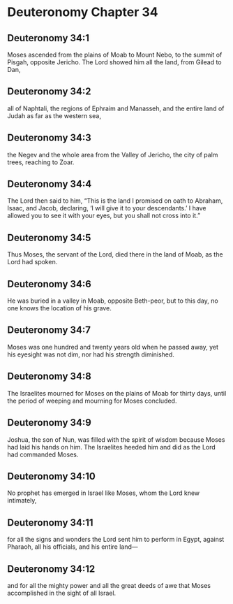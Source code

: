 # Deuteronomy Chapter 34

## Deuteronomy 34:1
Moses ascended from the plains of Moab to Mount Nebo, to the summit of Pisgah, opposite Jericho. The Lord showed him all the land, from Gilead to Dan,

## Deuteronomy 34:2
all of Naphtali, the regions of Ephraim and Manasseh, and the entire land of Judah as far as the western sea,

## Deuteronomy 34:3
the Negev and the whole area from the Valley of Jericho, the city of palm trees, reaching to Zoar.

## Deuteronomy 34:4
The Lord then said to him, “This is the land I promised on oath to Abraham, Isaac, and Jacob, declaring, ‘I will give it to your descendants.’ I have allowed you to see it with your eyes, but you shall not cross into it.”

## Deuteronomy 34:5
Thus Moses, the servant of the Lord, died there in the land of Moab, as the Lord had spoken.

## Deuteronomy 34:6
He was buried in a valley in Moab, opposite Beth-peor, but to this day, no one knows the location of his grave.

## Deuteronomy 34:7
Moses was one hundred and twenty years old when he passed away, yet his eyesight was not dim, nor had his strength diminished.

## Deuteronomy 34:8
The Israelites mourned for Moses on the plains of Moab for thirty days, until the period of weeping and mourning for Moses concluded.

## Deuteronomy 34:9
Joshua, the son of Nun, was filled with the spirit of wisdom because Moses had laid his hands on him. The Israelites heeded him and did as the Lord had commanded Moses.

## Deuteronomy 34:10
No prophet has emerged in Israel like Moses, whom the Lord knew intimately,

## Deuteronomy 34:11
for all the signs and wonders the Lord sent him to perform in Egypt, against Pharaoh, all his officials, and his entire land—

## Deuteronomy 34:12
and for all the mighty power and all the great deeds of awe that Moses accomplished in the sight of all Israel.
